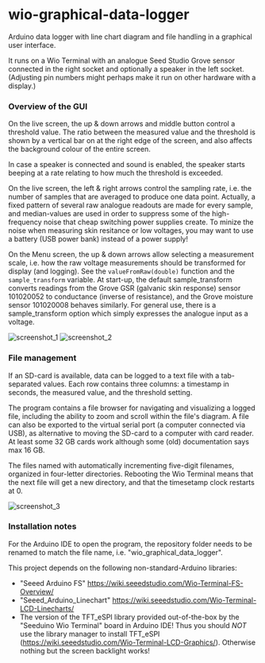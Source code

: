# wio-graphical-data-logger
Arduino data logger with line chart diagram and file handling in a graphical user interface.

It runs on a Wio Terminal with an analogue Seed Studio Grove sensor connected in the right socket and optionally a speaker in the left socket. (Adjusting pin numbers might perhaps make it run on other hardware with a display.)

### Overview of the GUI
On the live screen, the up & down arrows and middle button control a threshold value. The ratio between the measured value and the threshold is shown by a vertical bar on at the right edge of the screen, and also affects the background colour of the entire screen.

In case a speaker is connected and sound is enabled, the speaker starts beeping at a rate relating to how much the threshold is exceeded.

On the live screen, the left & right arrows control the sampling rate, i.e. the number of samples that are averaged to produce one data point. Actually, a fixed pattern of several raw analogue readouts are made for every sample, and median-values are used in order to suppress some of the high-frequency noise that cheap switching power supplies create. To minize the noise when measuring skin resitance or low voltages, you may want to use a battery (USB power bank) instead of a power supply!

On the Menu screen, the up & down arrows allow selecting a measurement scale, i.e. how the raw voltage measurements should be transformed for display (and logging). See the `valueFromRaw(double)` function and the `sample_transform` variable. At start-up, the default sample_transform converts readings from the Grove GSR (galvanic skin response) sensor 101020052 to conductance (inverse of resistance), and the Grove moisture sensor 101020008 behaves similarly. For general use, there is a sample_transform option which simply expresses the analogue input as a voltage.

![screenshot_1](https://github.com/erik-mansson/wio-graphical-data-logger/assets/16100116/f326f2c1-a22d-4363-ab6f-20702af3b048) ![screenshot_2](https://github.com/erik-mansson/wio-graphical-data-logger/assets/16100116/0e03dfed-f8ef-42e4-a0b5-610a1d967a48)



### File management
If an SD-card is available, data can be logged to a text file with a tab-separated values. Each row contains three columns: a timestamp in seconds, the measured value, and the threshold setting.

The program contains a file browser for navigating and visualizing a logged file, including the ability to zoom and scroll within the file's diagram. A file can also be exported to the virtual serial port (a computer connected via USB), as alternative to moving the SD-card to a computer with card reader. At least some 32 GB cards work although some (old) documentation says max 16 GB.

The files named with automatically incrementing five-digit filenames, organized in four-letter directories. Rebooting the Wio Terminal means that the next file will get a new directory, and that the timesetamp clock restarts at 0.

![screenshot_3](https://github.com/erik-mansson/wio-graphical-data-logger/assets/16100116/9a4b108d-2c89-420b-882e-3c95c7350177)


### Installation notes
For the Arduino IDE to open the program, the repository folder needs to be renamed to match the file name, i.e. "wio_graphical_data_logger".

This project depends on the following non-standard-Arduino libraries:
* "Seeed Arduino FS" https://wiki.seeedstudio.com/Wio-Terminal-FS-Overview/
* "Seeed_Arduino_Linechart" https://wiki.seeedstudio.com/Wio-Terminal-LCD-Linecharts/
* The version of the TFT_eSPI library provided out-of-the-box by the "Seeduino Wio Terminal" board in Arduino IDE! Thus you should _NOT_ use the library manager to install TFT_eSPI (https://wiki.seeedstudio.com/Wio-Terminal-LCD-Graphics/). Otherwise nothing but the screen backlight works!

